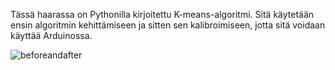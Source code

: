 Tässä haarassa on Pythonilla kirjoitettu K-means-algoritmi.
Sitä käytetään ensin algoritmin kehittämiseen ja sitten sen kalibroimiseen, jotta sitä voidaan käyttää Arduinossa.


![beforeandafter](https://user-images.githubusercontent.com/101668131/208817864-b1a40811-e30c-453d-8270-8475627ed78b.png)
